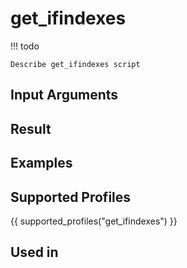 

# get_ifindexes

<!-- prettier-ignore -->
!!! todo

    Describe get_ifindexes script

## Input Arguments

## Result

## Examples

## Supported Profiles

{{ supported_profiles("get_ifindexes") }}

## Used in
